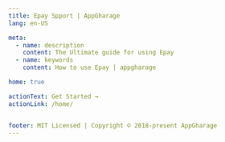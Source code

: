 ```yaml
---
title: Epay Spport | AppGharage
lang: en-US

meta:
  - name: description
    content: The Ultimate guide for using Epay
  - name: keywords
    content: How to use Epay | appgharage

home: true

actionText: Get Started →
actionLink: /home/


footer: MIT Licensed | Copyright © 2018-present AppGharage
---
```

